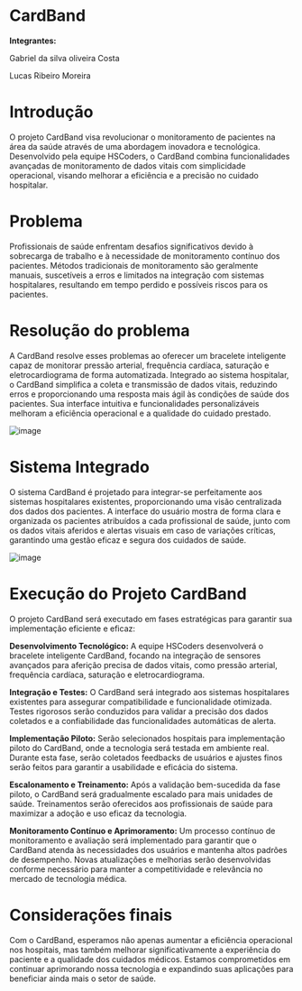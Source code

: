 # CardBand

**Integrantes:** 

Gabriel da silva oliveira Costa

Lucas Ribeiro Moreira 


# Introdução 

O projeto CardBand visa revolucionar o monitoramento de pacientes na área da saúde através de uma abordagem inovadora e tecnológica. Desenvolvido pela equipe HSCoders, o CardBand combina funcionalidades avançadas de monitoramento de dados vitais com simplicidade operacional, visando melhorar a eficiência e a precisão no cuidado hospitalar.

# Problema 

Profissionais de saúde enfrentam desafios significativos devido à sobrecarga de trabalho e à necessidade de monitoramento contínuo dos pacientes. Métodos tradicionais de monitoramento são geralmente manuais, suscetíveis a erros e limitados na integração com sistemas hospitalares, resultando em tempo perdido e possíveis riscos para os pacientes.

# Resolução do problema

A CardBand resolve esses problemas ao oferecer um bracelete inteligente capaz de monitorar pressão arterial, frequência cardíaca, saturação e eletrocardiograma de forma automatizada. Integrado ao sistema hospitalar, o CardBand simplifica a coleta e transmissão de dados vitais, reduzindo erros e proporcionando uma resposta mais ágil às condições de saúde dos pacientes. Sua interface intuitiva e funcionalidades personalizáveis melhoram a eficiência operacional e a qualidade do cuidado prestado.

![image](https://github.com/GabrielCosta-99/CardBand/assets/128004263/9acb70c1-8f4d-4ef2-82df-35487b3a237e)

# Sistema Integrado

O sistema CardBand é projetado para integrar-se perfeitamente aos sistemas hospitalares existentes, proporcionando uma visão centralizada dos dados dos pacientes. A interface do usuário mostra de forma clara e organizada os pacientes atribuídos a cada profissional de saúde, junto com os dados vitais aferidos e alertas visuais em caso de variações críticas, garantindo uma gestão eficaz e segura dos cuidados de saúde.

![image](https://github.com/GabrielCosta-99/CardBand/assets/128004263/90a38b96-fc12-478a-bca3-8087f2a391ff)

# Execução do Projeto CardBand

O projeto CardBand será executado em fases estratégicas para garantir sua implementação eficiente e eficaz:

**Desenvolvimento Tecnológico:** A equipe HSCoders desenvolverá o bracelete inteligente CardBand, focando na integração de sensores avançados para aferição precisa de dados vitais, como pressão arterial, frequência cardíaca, saturação e eletrocardiograma.

**Integração e Testes:** O CardBand será integrado aos sistemas hospitalares existentes para assegurar compatibilidade e funcionalidade otimizada. Testes rigorosos serão conduzidos para validar a precisão dos dados coletados e a confiabilidade das funcionalidades automáticas de alerta.

**Implementação Piloto:** Serão selecionados hospitais para implementação piloto do CardBand, onde a tecnologia será testada em ambiente real. Durante esta fase, serão coletados feedbacks de usuários e ajustes finos serão feitos para garantir a usabilidade e eficácia do sistema.

**Escalonamento e Treinamento:** Após a validação bem-sucedida da fase piloto, o CardBand será gradualmente escalado para mais unidades de saúde. Treinamentos serão oferecidos aos profissionais de saúde para maximizar a adoção e uso eficaz da tecnologia.

**Monitoramento Contínuo e Aprimoramento:** Um processo contínuo de monitoramento e avaliação será implementado para garantir que o CardBand atenda às necessidades dos usuários e mantenha altos padrões de desempenho. Novas atualizações e melhorias serão desenvolvidas conforme necessário para manter a competitividade e relevância no mercado de tecnologia médica.

# Considerações finais

Com o CardBand, esperamos não apenas aumentar a eficiência operacional nos hospitais, mas também melhorar significativamente a experiência do paciente e a qualidade dos cuidados médicos. Estamos comprometidos em continuar aprimorando nossa tecnologia e expandindo suas aplicações para beneficiar ainda mais o setor de saúde.
